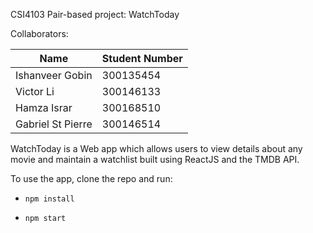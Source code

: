 CSI4103 Pair-based project: WatchToday

Collaborators:

| Name               | Student Number |
| ------------------ | -------------- |
| Ishanveer Gobin    | 300135454      |
| Victor Li          | 300146133      |
| Hamza Israr        | 300168510      |
| Gabriel St Pierre  | 300146514      |


WatchToday is a Web app which allows users to view details about any movie and maintain a watchlist built using ReactJS and the TMDB API.

To use the app, clone the repo and run:

* `npm install`

* `npm start`



